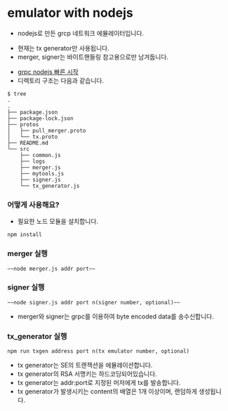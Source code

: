 # emulator with nodejs
* nodejs로 만든 grcp 네트워크 에뮬레이터입니다.
- 현재는 tx generator만 사용됩니다.
- merger, signer는 바이트핸들링 참고용으로만 남겨둡니다.
* [grpc nodejs 빠른 시작](https://grpc.io/docs/quickstart/node.html)
* 디렉토리 구조는 다음과 같습니다.
```
$ tree
.
.
├── package.json
├── package-lock.json
├── protos
│   ├── pull_merger.proto
│   └── tx.proto
├── README.md
└── src
    ├── common.js
    ├── logs
    ├── merger.js
    ├── mytools.js
    ├── signer.js
    └── tx_generator.js

```

### 어떻게 사용해요?
* 필요한 노드 모듈을 설치합니다.
```
npm install
```

### merger 실행
```
~~node merger.js addr port~~
```

### signer 실행
```
~~node signer.js addr port n(signer number, optional)~~
```

- merger와 signer는 grpc를 이용하여 byte encoded data를 송수신합니다.

### tx_generator 실행
```
npm run txgen address port n(tx emulator number, optional)
```
- tx generator는 SE의 트랜잭션을 에뮬레이션합니다.
- tx generator의 RSA 서명키는 하드코딩되어있습니다.
- tx generator는 addr:port로 지정된 머저에게 tx를 발송합니다.
- tx generator가 발생시키는 content의 배열은 1개 이상이며, 랜덤하게 생성됩니다.